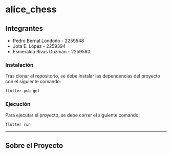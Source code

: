 # alice_chess

## Integrantes

- Pedro Bernal Londoño - 2259548
- Jota E. López - 2259394
- Esmeralda Rivas Guzmán - 2259580

### Instalación

Tras clonar el repositorio, se debe instalar las dependencias del proyecto con el siguiente comando:

```bash
flutter pub get
```

### Ejecución

Para ejecutar el proyecto, se debe correr el siguiente comando:

```bash
flutter run
```
---

## Sobre el Proyecto 
